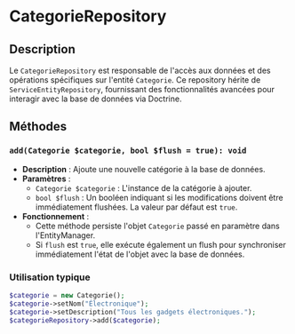 # CategorieRepository

## Description
Le `CategorieRepository` est responsable de l'accès aux données et des opérations spécifiques sur l'entité `Categorie`. Ce repository hérite de `ServiceEntityRepository`, fournissant des fonctionnalités avancées pour interagir avec la base de données via Doctrine.

## Méthodes

### `add(Categorie $categorie, bool $flush = true): void`
- **Description** : Ajoute une nouvelle catégorie à la base de données.
- **Paramètres** :
  - `Categorie $categorie` : L'instance de la catégorie à ajouter.
  - `bool $flush` : Un booléen indiquant si les modifications doivent être immédiatement flushées. La valeur par défaut est `true`.
- **Fonctionnement** :
  - Cette méthode persiste l'objet `Categorie` passé en paramètre dans l'EntityManager.
  - Si `flush` est `true`, elle exécute également un flush pour synchroniser immédiatement l'état de l'objet avec la base de données.

### Utilisation typique

```php
$categorie = new Categorie();
$categorie->setNom("Électronique");
$categorie->setDescription("Tous les gadgets électroniques.");
$categorieRepository->add($categorie);
```
